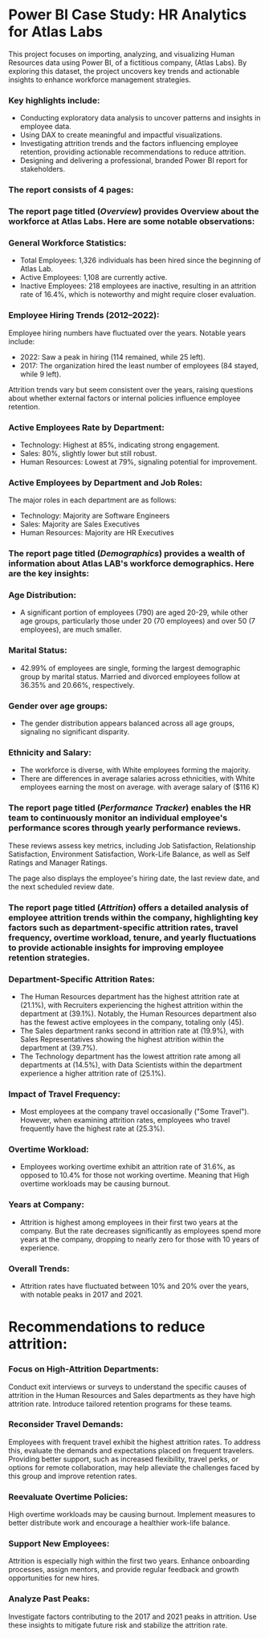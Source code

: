 # Power BI Case Study: HR Analytics for Atlas Labs

This project focuses on importing, analyzing, and visualizing Human Resources data using Power BI, of a fictitious company, (Atlas Labs). By exploring this dataset, the project uncovers key trends and actionable insights to enhance workforce management strategies.

### Key highlights include:

* Conducting exploratory data analysis to uncover patterns and insights in employee data.
* Using DAX to create meaningful and impactful visualizations.
* Investigating attrition trends and the factors influencing employee retention, providing actionable recommendations to reduce attrition.
* Designing and delivering a professional, branded Power BI report for stakeholders.



### The report consists of 4 pages:

### The report page titled (*Overview*) provides Overview about the workforce at Atlas Labs. Here are some notable observations:

### General Workforce Statistics:
* Total Employees: 1,326 individuals has been hired since the beginning of Atlas Lab.
* Active Employees: 1,108 are currently active.
* Inactive Employees: 218 employees are inactive, resulting in an attrition rate of 16.4%, which is noteworthy and might require closer evaluation.

### Employee Hiring Trends (2012–2022):
Employee hiring numbers have fluctuated over the years. Notable years include:

* 2022: Saw a peak in hiring (114 remained, while 25 left).
* 2017: The organization hired the least number of employees (84 stayed, while 9 left).

Attrition trends vary but seem consistent over the years, raising questions about whether external factors or internal policies influence employee retention.

### Active Employees Rate by Department:
* Technology: Highest at 85%, indicating strong engagement.
* Sales: 80%, slightly lower but still robust.
* Human Resources: Lowest at 79%, signaling potential for improvement.

### Active Employees by Department and Job Roles:
The major roles in each department are as follows:
* Technology: Majority are Software Engineers
* Sales: Majority are Sales Executives
* Human Resources: Majority are HR Executives


### The report page titled (*Demographics*) provides a wealth of information about Atlas LAB's workforce demographics. Here are the key insights:

### Age Distribution:
* A significant portion of employees (790) are aged 20-29, while other age groups, particularly those under 20 (70 employees) and over 50 (7 employees), are much smaller.

### Marital Status:
* 42.99% of employees are single, forming the largest demographic group by marital status. Married and divorced employees follow at 36.35% and 20.66%, respectively.

### Gender over age groups:
* The gender distribution appears balanced across all age groups, signaling no significant disparity.

### Ethnicity and Salary:
* The workforce is diverse, with White employees forming the majority.
* There are differences in average salaries across ethnicities, with White employees earning the most on average. with average salary of ($116 K)



### The report page titled (*Performance Tracker*) enables the HR team to continuously monitor an individual employee's performance scores through yearly performance reviews.
These reviews assess key metrics, including Job Satisfaction, Relationship Satisfaction, Environment Satisfaction, Work-Life Balance, as well as Self Ratings and Manager Ratings.

The page also displays the employee's hiring date, the last review date, and the next scheduled review date.




### The report page titled (*Attrition*) offers a detailed analysis of employee attrition trends within the company, highlighting key factors such as department-specific attrition rates, travel frequency, overtime workload, tenure, and yearly fluctuations to provide actionable insights for improving employee retention strategies.

### Department-Specific Attrition Rates:
* The Human Resources department has the highest attrition rate at (21.1%), with Recruiters experiencing the highest attrition within the department at (39.1%). Notably, the Human Resources department also has the fewest active employees in the company, totaling only (45).
* The Sales department ranks second in attrition rate at (19.9%), with Sales Representatives showing the highest attrition within the department at (39.7%).
* The Technology department has the lowest attrition rate among all departments at (14.5%), with Data Scientists within the department experience a higher attrition rate of (25.1%).

### Impact of Travel Frequency:
* Most employees at the company travel occasionally ("Some Travel"). However, when examining attrition rates, employees who travel frequently have the highest rate at (25.3%).

### Overtime Workload:
* Employees working overtime exhibit an attrition rate of 31.6%, as opposed to 10.4% for those not working overtime. Meaning that High overtime workloads may be causing burnout.

### Years at Company:
* Attrition is highest among employees in their first two years at the company. But the rate decreases significantly as employees spend more years at the company, dropping to nearly zero for those with 10 years of experience.


### Overall Trends:
* Attrition rates have fluctuated between 10% and 20% over the years, with notable peaks in 2017 and 2021. 





# Recommendations to reduce attrition:

### Focus on High-Attrition Departments:
Conduct exit interviews or surveys to understand the specific causes of attrition in the Human Resources and Sales departments as they have high attrition rate. Introduce tailored retention programs for these teams.

### Reconsider Travel Demands:
Employees with frequent travel exhibit the highest attrition rates. To address this, evaluate the demands and expectations placed on frequent travelers. Providing better support, such as increased flexibility, travel perks, or options for remote collaboration, may help alleviate the challenges faced by this group and improve retention rates.

### Reevaluate Overtime Policies:
High overtime workloads may be causing burnout. Implement measures to better distribute work and encourage a healthier work-life balance.

### Support New Employees:
Attrition is especially high within the first two years. Enhance onboarding processes, assign mentors, and provide regular feedback and growth opportunities for new hires.

### Analyze Past Peaks:
Investigate factors contributing to the 2017 and 2021 peaks in attrition. Use these insights to mitigate future risk and stabilize the attrition rate.

